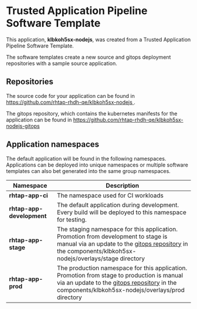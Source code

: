 # Trusted Application Pipeline Software Template

This application, **klbkoh5sx-nodejs**, was created from a Trusted Application Pipeline Software Template.

The software templates create a new source and gitops deployment repositories with a sample source application. 

## Repositories

The source code for your application can be found in [https://github.com/rhtap-rhdh-qe/klbkoh5sx-nodejs ](https://github.com/rhtap-rhdh-qe/klbkoh5sx-nodejs ).
 
The gitops repository, which contains the kubernetes manifests for the application can be found in 
[https://github.com/rhtap-rhdh-qe/klbkoh5sx-nodejs-gitops ](https://github.com/rhtap-rhdh-qe/klbkoh5sx-nodejs-gitops ) 

## Application namespaces 

The default application will be found in the following namespaces. Applications can be deployed into unique namespaces or multiple software templates can also bet generated into the same group namespaces.  

|  Namespace   |  Description   |  
| -------- | -------- |
| **rhtap-app-ci** | The namespace used for CI workloads |
| **rhtap-app-development** | The default application during development. Every build will be deployed to this namespace for testing. |
| **rhtap-app-stage** | The staging namespace for this application. Promotion from development to stage is manual via an update to the [gitops repository](https://github.com/rhtap-rhdh-qe/klbkoh5sx-nodejs-gitops ) in the components/klbkoh5sx-nodejs/overlays/stage directory |
| **rhtap-app-prod** | The production namespace for this application. Promotion from stage to production is manual via an update to the [gitops repository](https://github.com/rhtap-rhdh-qe/klbkoh5sx-nodejs-gitops ) in the components/klbkoh5sx-nodejs/overlays/prod directory |
